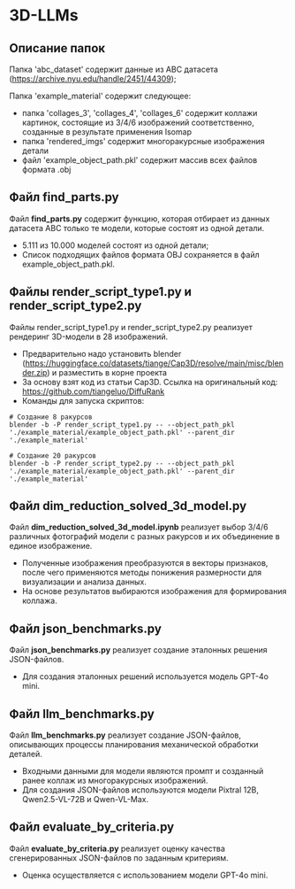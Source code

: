 # 3D-LLMs

## Описание папок
Папка 'abc_dataset' содержит данные из ABC датасета (https://archive.nyu.edu/handle/2451/44309);

Папка 'example_material' содержит следующее:
   - папка 'collages_3', 'collages_4', 'collages_6' содержит коллажи картинок, состоящие из 3/4/6 изображений соответственно, созданные в результате применения Isomap
   - папка 'rendered_imgs' содержит многоракурсные изображения детали
   - файл 'example_object_path.pkl' содержит массив всех файлов формата .obj

## Файл find_parts.py

Файл **find_parts.py** содержит функцию, которая отбирает из данных датасета ABC только те модели, которые состоят из одной детали.
   - 5.111 из 10.000 моделей состоят из одной детали; 
   - Список подходящих файлов формата OBJ сохраняется в файл example_object_path.pkl.

## Файлы render_script_type1.py и render_script_type2.py

Файлы render_script_type1.py и render_script_type2.py реализует рендеринг 3D-модели в 28 изображений.
   - Предварительно надо установить blender (https://huggingface.co/datasets/tiange/Cap3D/resolve/main/misc/blender.zip) и разместить в корне проекта
   - За основу взят код из статьи Сap3D. Ссылка на оригинальный код: https://github.com/tiangeluo/DiffuRank
   - Команды для запуска скриптов:
```
# Создание 8 ракурсов
blender -b -P render_script_type1.py -- --object_path_pkl './example_material/example_object_path.pkl' --parent_dir './example_material'

# Создание 20 ракурсов
blender -b -P render_script_type2.py -- --object_path_pkl './example_material/example_object_path.pkl' --parent_dir './example_material'
```

## Файл dim_reduction_solved_3d_model.py

Файл **dim_reduction_solved_3d_model.ipynb** реализует выбор 3/4/6 различных фотографий модели с разных ракурсов и их объединение в единое изображение.
   - Полученные изображения преобразуются в векторы признаков, после чего применяются методы понижения размерности для визуализации и анализа данных. 
   - На основе результатов выбираются изображения для формирования коллажа.

## Файл json_benchmarks.py 

Файл **json_benchmarks.py** реализует создание эталонных решения JSON-файлов.
   - Для создания эталонных решений используется модель GPT-4o mini.

## Файл llm_benchmarks.py

Файл **llm_benchmarks.py** реализует создание JSON-файлов, описывающих процессы планирования механической обработки деталей.
   - Входными данными для модели являются промпт и созданный ранее коллаж из многоракурсных изображений.
   - Для создания JSON-файлов используются модели Pixtral 12B, Qwen2.5-VL-72B и Qwen-VL-Max.

## Файл evaluate_by_criteria.py

Файл **evaluate_by_criteria.py** реализует оценку качества сгенерированных JSON-файлов по заданным критериям.
   - Оценка осуществляется с использованием модели GPT-4o mini.